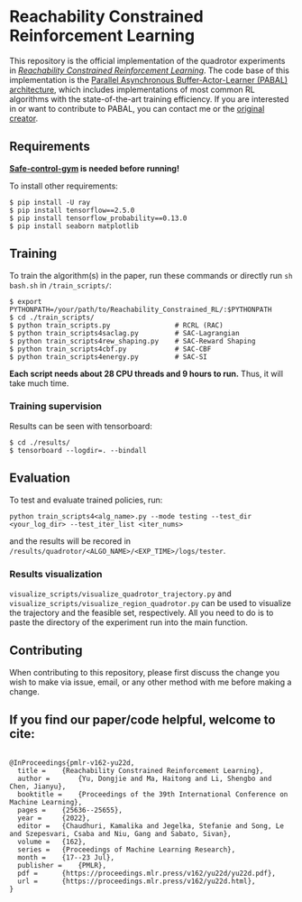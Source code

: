 # Reachability Constrained Reinforcement Learning

This repository is the official implementation of the quadrotor experiments in [*Reachability Constrained Reinforcement Learning*](https://arxiv.org/abs/2205.07536).
The code base of this implementation is the [Parallel Asynchronous Buffer-Actor-Learner (PABAL) architecture](https://github.com/idthanm/mpg),
which includes implementations of most common RL algorithms with the state-of-the-art training efficiency.
If you are interested in or want to contribute to PABAL, you can contact me or the [original creator](https://github.com/idthanm).

## Requirements
**[Safe-control-gym](https://github.com/ManUtdMoon/safe-control-gym) is needed before running!**

To install other requirements:

```setup
$ pip install -U ray
$ pip install tensorflow==2.5.0
$ pip install tensorflow_probability==0.13.0
$ pip install seaborn matplotlib
```

## Training
To train the algorithm(s) in the paper, run these commands or directly run `sh bash.sh` in `/train_scripts/`:
```train
$ export PYTHONPATH=/your/path/to/Reachability_Constrained_RL/:$PYTHONPATH
$ cd ./train_scripts/
$ python train_scripts.py                # RCRL (RAC)
$ python train_scripts4saclag.py         # SAC-Lagrangian
$ python train_scripts4rew_shaping.py    # SAC-Reward Shaping
$ python train_scripts4cbf.py            # SAC-CBF
$ python train_scripts4energy.py         # SAC-SI
```
**Each script needs about 28 CPU threads and 9 hours to run.** Thus, it will take much time.


### Training supervision
Results can be seen with tensorboard:
```
$ cd ./results/
$ tensorboard --logdir=. --bindall
```

## Evaluation
To test and evaluate trained policies, run:

```test
python train_scripts4<alg_name>.py --mode testing --test_dir <your_log_dir> --test_iter_list <iter_nums>
```
and the results will be recored in `/results/quadrotor/<ALGO_NAME>/<EXP_TIME>/logs/tester`.

### Results visualization
`visualize_scripts/visualize_quadrotor_trajectory.py` and `visualize_scripts/visualize_region_quadrotor.py` can be used to visualize the trajectory and the feasible set, respectively. All you need to do is to paste the directory of the experiment run into the main function.

## Contributing
When contributing to this repository, please first discuss the change you wish to make via issue, email, or any other method with me before making a change.

## If you find our paper/code helpful, welcome to cite:
```

@InProceedings{pmlr-v162-yu22d,
  title = 	 {Reachability Constrained Reinforcement Learning},
  author =       {Yu, Dongjie and Ma, Haitong and Li, Shengbo and Chen, Jianyu},
  booktitle = 	 {Proceedings of the 39th International Conference on Machine Learning},
  pages = 	 {25636--25655},
  year = 	 {2022},
  editor = 	 {Chaudhuri, Kamalika and Jegelka, Stefanie and Song, Le and Szepesvari, Csaba and Niu, Gang and Sabato, Sivan},
  volume = 	 {162},
  series = 	 {Proceedings of Machine Learning Research},
  month = 	 {17--23 Jul},
  publisher =    {PMLR},
  pdf = 	 {https://proceedings.mlr.press/v162/yu22d/yu22d.pdf},
  url = 	 {https://proceedings.mlr.press/v162/yu22d.html},
}
```
